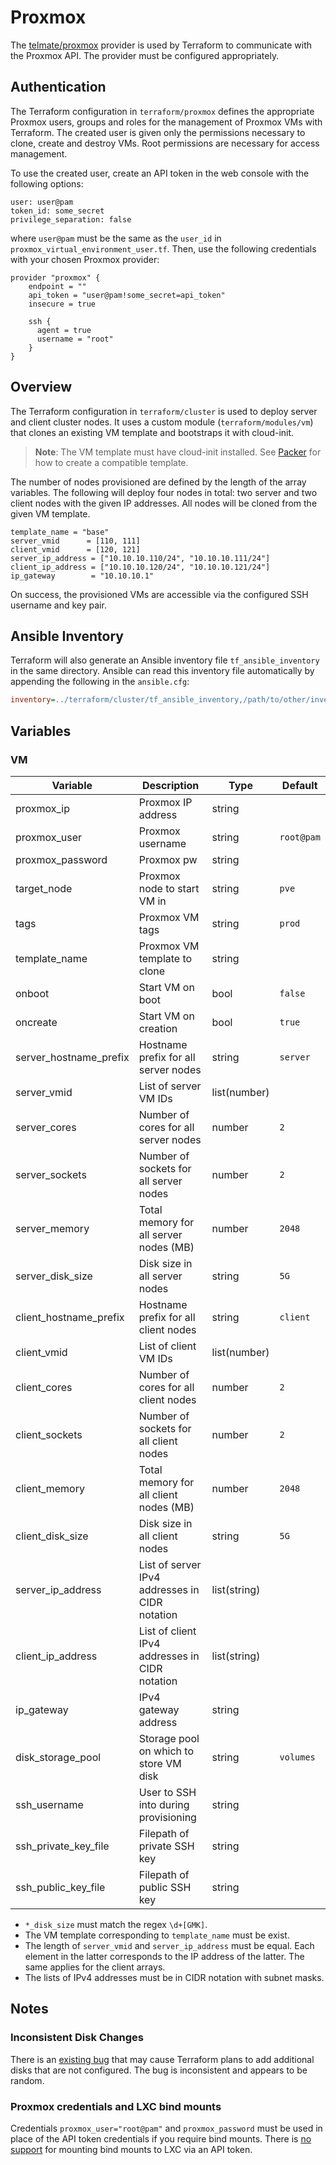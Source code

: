 # Proxmox

The
[telmate/proxmox](https://registry.terraform.io/providers/Telmate/proxmox/latest/docs)
provider is used by Terraform to communicate with the Proxmox API. The provider
must be configured appropriately.

## Authentication

The Terraform configuration in `terraform/proxmox` defines the appropriate
Proxmox users, groups and roles for the management of Proxmox VMs with
Terraform. The created user is given only the permissions necessary to clone,
create and destroy VMs. Root permissions are necessary for access management.

To use the created user, create an API token in the web console with the
following options:

```text
user: user@pam
token_id: some_secret
privilege_separation: false
```

where `user@pam` must be the same as the `user_id` in
`proxmox_virtual_environment_user.tf`. Then, use the following credentials with
your chosen Proxmox provider:

```hcl
provider "proxmox" {
    endpoint = ""
    api_token = "user@pam!some_secret=api_token"
    insecure = true

    ssh {
      agent = true
      username = "root"
    }
}
```

## Overview

The Terraform configuration in `terraform/cluster` is used to deploy server and
client cluster nodes. It uses a custom module (`terraform/modules/vm`) that
clones an existing VM template and bootstraps it with cloud-init.

>**Note**: The VM template must have cloud-init installed. See
>[Packer](../images/packer.md) for how to create a compatible template.

The number of nodes provisioned are defined by the length of the array
variables. The following will deploy four nodes in total: two server and two
client nodes with the given IP addresses. All nodes will be cloned from the
given VM template.

```hcl
template_name = "base"
server_vmid      = [110, 111]
client_vmid      = [120, 121]
server_ip_address = ["10.10.10.110/24", "10.10.10.111/24"]
client_ip_address = ["10.10.10.120/24", "10.10.10.121/24"]
ip_gateway        = "10.10.10.1"
```

On success, the provisioned VMs are accessible via the configured SSH username
and key pair.

## Ansible Inventory
Terraform will also generate an Ansible inventory file `tf_ansible_inventory` in
the same directory. Ansible can read this inventory file automatically by
appending the following in the `ansible.cfg`:

```ini
inventory=../terraform/cluster/tf_ansible_inventory,/path/to/other/inventory/files
```

## Variables

### VM

| Variable               | Description                                    | Type         | Default    |
| ---------------------- | ---------------------------------------------- | ------------ | ---------- |
| proxmox_ip             | Proxmox IP address                             | string       |            |
| proxmox_user           | Proxmox username                               | string       | `root@pam` |
| proxmox_password       | Proxmox pw                                     | string       |            |
| target_node            | Proxmox node to start VM in                    | string       | `pve`      |
| tags                   | Proxmox VM tags                                | string       | `prod`     |
| template_name          | Proxmox VM template to clone                   | string       |            |
| onboot                 | Start VM on boot                               | bool         | `false`    |
| oncreate               | Start VM on creation                           | bool         | `true`     |
| server_hostname_prefix | Hostname prefix for all server nodes           | string       | `server`   |
| server_vmid            | List of server VM IDs                          | list(number) |            |
| server_cores           | Number of cores for all server nodes           | number       | `2`        |
| server_sockets         | Number of sockets for all server nodes         | number       | `2`        |
| server_memory          | Total memory for all server nodes (MB)         | number       | `2048`     |
| server_disk_size       | Disk size in all server nodes                  | string       | `5G`       |
| client_hostname_prefix | Hostname prefix for all client nodes           | string       | `client`   |
| client_vmid            | List of client VM IDs                          | list(number) |            |
| client_cores           | Number of cores for all client nodes           | number       | `2`        |
| client_sockets         | Number of sockets for all client nodes         | number       | `2`        |
| client_memory          | Total memory for all client nodes (MB)         | number       | `2048`     |
| client_disk_size       | Disk size in all client nodes                  | string       | `5G`       |
| server_ip_address      | List of server IPv4 addresses in CIDR notation | list(string) |            |
| client_ip_address      | List of client IPv4 addresses in CIDR notation | list(string) |            |
| ip_gateway             | IPv4 gateway address                           | string       |            |
| disk_storage_pool      | Storage pool on which to store VM disk         | string       | `volumes`  |
| ssh_username           | User to SSH into during provisioning           | string       |            |
| ssh_private_key_file   | Filepath of private SSH key                    | string       |            |
| ssh_public_key_file    | Filepath of public SSH key                     | string       |            |

- `*_disk_size` must match the regex `\d+[GMK]`.
- The VM template corresponding to `template_name` must be exist.
- The length of `server_vmid` and `server_ip_address` must be equal. Each
  element in the latter corresponds to the IP address of the latter. The same
  applies for the client arrays.
- The lists of IPv4 addresses must be in CIDR notation with subnet masks.

## Notes

### Inconsistent Disk Changes

There is an [existing
bug](https://github.com/Telmate/terraform-provider-proxmox/issues/700) that may
cause Terraform plans to add additional disks that are not configured. The bug
is inconsistent and appears to be random.

### Proxmox credentials and LXC bind mounts

Credentials `proxmox_user="root@pam"` and `proxmox_password` must be used
in place of the API token credentials if you require bind mounts. There is [no
support](https://bugzilla.proxmox.com/show_bug.cgi?id=2582) for mounting bind
mounts to LXC via an API token.
